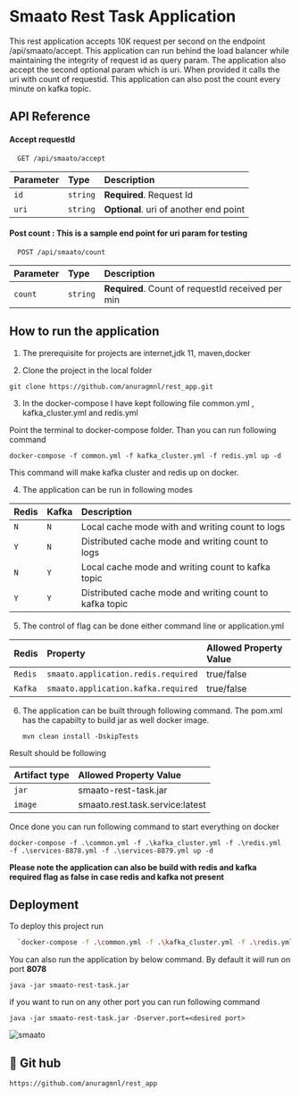 
# Smaato Rest Task Application

This rest application accepts 10K request per second on the endpoint /api/smaato/accept.
This application can run behind the load balancer while maintaining the integrity of request 
id as query param. The application also accept the second optional param which is uri. When 
provided it calls the uri with count of requestid. This application can also post the count every minute
on kafka topic.




## API Reference

#### Accept requestId 

```http
  GET /api/smaato/accept
```

| Parameter | Type     | Description                |
| :-------- | :------- | :------------------------- |
| `id` | `string` | **Required**. Request Id |
| `uri` | `string` | **Optional**. uri of another end point |


#### Post count : This is a sample end point for uri param for testing

```http
  POST /api/smaato/count
```

| Parameter | Type     | Description                       |
| :-------- | :------- | :-------------------------------- |
| `count`      | `string` | **Required**. Count of requestId received per min |




## How to run the application

1. The prerequisite for projects are internet,jdk 11, maven,docker

2. Clone the project in the local folder

`git clone https://github.com/anuragmnl/rest_app.git`


3. In the docker-compose I have kept following file
common.yml , kafka_cluster.yml and redis.yml

Point the terminal to docker-compose folder. Than you can run following command

`docker-compose -f common.yml -f kafka_cluster.yml -f redis.yml up -d`

This command will make kafka cluster and redis up on docker. 


4. The application can be run in following modes

| Redis     | Kafka                |Description
| :------- | :------------------------- |:------------------------- |
| `N` | `N` |Local cache mode with  and writing count to logs|
| `Y` | `N` |Distributed cache mode and writing count to logs |
| `N` | `Y` |Local cache mode and writing count to kafka topic |
| `Y` | `Y` |Distributed cache mode and writing count to kafka topic |




5. The control of flag can be done either command line or application.yml

| Redis     | Property                |Allowed Property Value
| :------- | :------------------------- |:------------------------- |
| `Redis` | `smaato.application.redis.required` |true/false|
| `Kafka` | `smaato.application.kafka.required` |true/false |

6. The application can be built through following command. The pom.xml has the capabilty to 
build jar as well docker image.

    `mvn clean install -DskipTests`

Result should be following

| Artifact type                |Allowed Property Value
| :------------------------- |:------------------------- |
| `jar` |smaato-rest-task.jar|
| `image` | smaato.rest.task.service:latest|

Once done you can run following command to start everything on docker

`docker-compose -f .\common.yml -f .\kafka_cluster.yml -f .\redis.yml  -f .\services-8878.yml -f .\services-8879.yml up -d`

**Please note the application can also be build with redis and kafka required flag as false in case redis and kafka not present**







## Deployment

To deploy this project run

```bash
  `docker-compose -f .\common.yml -f .\kafka_cluster.yml -f .\redis.yml -f .\services-8878.yml -f .\services-8879.yml up -d`
```


You can also run the application by below command. By default it will run on port **8078**

`java -jar smaato-rest-task.jar`

if you want to run on any other port you can run following command

`java -jar smaato-rest-task.jar -Dserver.port=<desired port>`

![smaato](https://user-images.githubusercontent.com/104711321/166808738-f6ea1bff-8b8f-4cff-a6ef-bbc4d5663048.png)


## 🚀 Git hub

`https://github.com/anuragmnl/rest_app`




